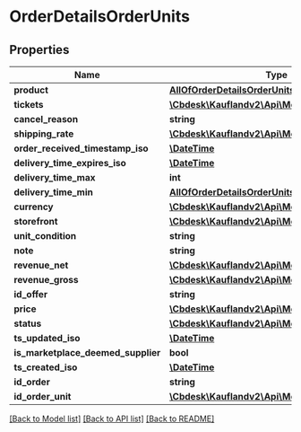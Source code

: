# OrderDetailsOrderUnits

## Properties
Name | Type | Description | Notes
------------ | ------------- | ------------- | -------------
**product** | [**AllOfOrderDetailsOrderUnitsProduct**](AllOfOrderDetailsOrderUnitsProduct.md) |  | 
**tickets** | [**\Cbdesk\Kauflandv2\Api\Model\Ticket[]**](Ticket.md) |  | 
**cancel_reason** | **string** |  | 
**shipping_rate** | [**\Cbdesk\Kauflandv2\Api\Model\Integer**](Integer.md) |  | 
**order_received_timestamp_iso** | [**\DateTime**](\DateTime.md) |  | 
**delivery_time_expires_iso** | [**\DateTime**](\DateTime.md) |  | 
**delivery_time_max** | **int** |  | 
**delivery_time_min** | [**AllOfOrderDetailsOrderUnitsDeliveryTimeMin**](AllOfOrderDetailsOrderUnitsDeliveryTimeMin.md) |  | 
**currency** | [**\Cbdesk\Kauflandv2\Api\Model\Currency**](Currency.md) |  | 
**storefront** | [**\Cbdesk\Kauflandv2\Api\Model\Storefront**](Storefront.md) |  | 
**unit_condition** | **string** |  | 
**note** | **string** |  | 
**revenue_net** | [**\Cbdesk\Kauflandv2\Api\Model\Integer**](Integer.md) |  | 
**revenue_gross** | [**\Cbdesk\Kauflandv2\Api\Model\Integer**](Integer.md) |  | 
**id_offer** | **string** |  | 
**price** | [**\Cbdesk\Kauflandv2\Api\Model\Integer**](Integer.md) |  | 
**status** | [**\Cbdesk\Kauflandv2\Api\Model\OrderUnitStatus**](OrderUnitStatus.md) |  | 
**ts_updated_iso** | [**\DateTime**](\DateTime.md) |  | 
**is_marketplace_deemed_supplier** | **bool** |  | 
**ts_created_iso** | [**\DateTime**](\DateTime.md) |  | 
**id_order** | **string** |  | 
**id_order_unit** | [**\Cbdesk\Kauflandv2\Api\Model\LongInteger**](LongInteger.md) |  | 

[[Back to Model list]](../../README.md#documentation-for-models) [[Back to API list]](../../README.md#documentation-for-api-endpoints) [[Back to README]](../../README.md)

